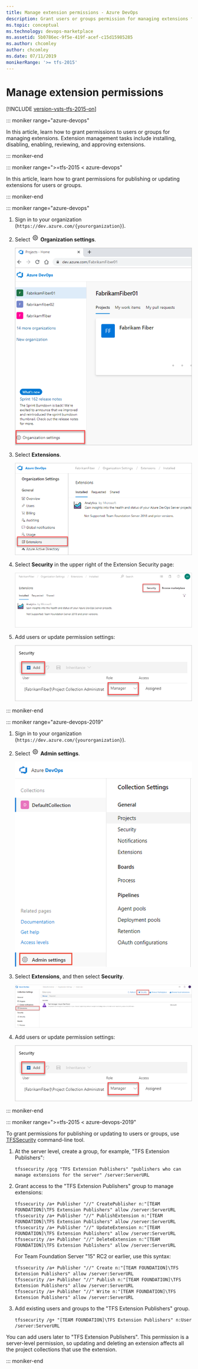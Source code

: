 ```yaml
---
title: Manage extension permissions - Azure DevOps
description: Grant users or groups permission for managing extensions for Azure DevOps
ms.topic: conceptual
ms.technology: devops-marketplace
ms.assetid: 5b0786ec-9f5e-419f-acef-c15d15985285
ms.author: chcomley
author: chcomley
ms.date: 07/11/2019
monikerRange: '>= tfs-2015'
---
```


# Manage extension permissions

[!INCLUDE [version-vsts-tfs-2015-on](../../boards/includes/version-vsts-tfs-2015-on.md)]

::: moniker range="azure-devops"

In this article, learn how to grant permissions to users or groups for managing extensions. Extension management tasks include installing, disabling, enabling, reviewing, and approving extensions.

::: moniker-end

::: moniker range=">=tfs-2015 < azure-devops"

In this article, learn how to grant permissions for publishing or updating extensions for users or groups.

::: moniker-end

::: moniker range="azure-devops"

1. Sign in to your organization (```https://dev.azure.com/{yourorganization}```).

2. Select ![gear icon](../../media/icons/gear-icon.png) **Organization settings**.

    ![Open Organization settings](../../media/settings/open-admin-settings-vert.png)

3. Select **Extensions**.

    ![Extension settings hub](../media/manage-permissions/extensions-settings.png)

4. Select **Security** in the upper right of the Extension Security page:

    ![Extension security button](../media/manage-permissions/extensions-security-button.png)

5. Add users or update permission settings:

    ![Extension security](../media/manage-permissions/extensions-security.png)

::: moniker-end

::: moniker range="azure-devops-2019"

1. Sign in to your organization (```https://dev.azure.com/{yourorganization}```).

2. Select ![gear icon](../../media/icons/gear-icon.png) **Admin settings**.

    ![Open Admin settings](../../media/settings/open-admin-settings-server.png)

3. Select **Extensions**, and then select **Security**.

    ![Extension settings hub](../media/select-extensions-and-security.png)

4. Add users or update permission settings:

    ![Extension security](../media/manage-permissions/extensions-security.png)

::: moniker-end

::: moniker range=">=tfs-2015 < azure-devops-2019"

To grant permissions for publishing or updating to users or groups, use [TFSSecurity](/azure/devops/server/command-line/tfssecurity-cmd#permissions) command-line tool.

1. At the server level, create a group, for example, "TFS Extension Publishers":

   ```
   tfssecurity /gcg "TFS Extension Publishers" "publishers who can manage extensions for the server" /server:ServerURL
   ```

2. Grant access to the "TFS Extension Publishers" group to manage extensions:

   ```
   tfssecurity /a+ Publisher "//" CreatePublisher n:"[TEAM FOUNDATION]\TFS Extension Publishers" allow /server:ServerURL
   tfssecurity /a+ Publisher "//" PublishExtension n:"[TEAM FOUNDATION]\TFS Extension Publishers" allow /server:ServerURL
   tfssecurity /a+ Publisher "//" UpdateExtension n:"[TEAM FOUNDATION]\TFS Extension Publishers" allow /server:ServerURL
   tfssecurity /a+ Publisher "//" DeleteExtension n:"[TEAM FOUNDATION]\TFS Extension Publishers" allow /server:ServerURL
   ```

   For Team Foundation Server "15" RC2 or earlier, use this syntax:

   ```
   tfssecurity /a+ Publisher "//" Create n:"[TEAM FOUNDATION]\TFS Extension Publishers" allow /server:ServerURL
   tfssecurity /a+ Publisher "//" Publish n:"[TEAM FOUNDATION]\TFS Extension Publishers" allow /server:ServerURL
   tfssecurity /a+ Publisher "//" Write n:"[TEAM FOUNDATION]\TFS Extension Publishers" allow /server:ServerURL
   ```

3. Add existing users and groups to the "TFS Extension Publishers" group.

    ```
    tfssecurity /g+ "[TEAM FOUNDATION]\TFS Extension Publishers" n:User /server:ServerURL
    ```

You can add users later to "TFS Extension Publishers". This permission is a server-level permission, 
so updating and deleting an extension affects all the project collections that use the extension.

::: moniker-end
